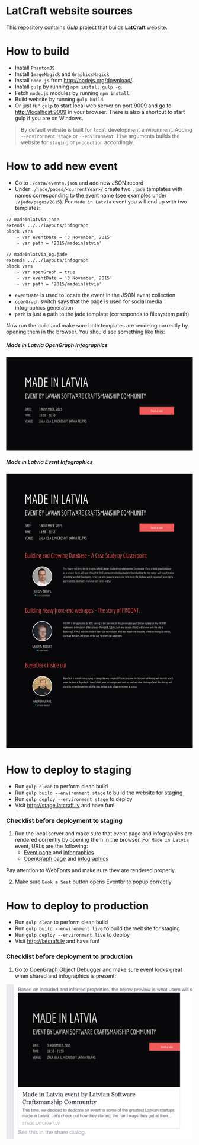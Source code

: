 
# LatCraft website sources

This repository contains *Gulp* project that builds **LatCraft** website.

# How to build

- Install `PhantomJS`
- Install `ImageMagick` and `GraphicsMagick`
- Install `node.js` from <http://nodejs.org/download/>.
- Install `gulp` by running `npm install gulp -g`.
- Fetch `node.js` modules by running `npm install`.
- Build website by running `gulp build`.
- Or just run `gulp` to start local web server on port 9009 and go to <http://localhost:9009> in your browser. There is also a shortcut to start gulp if you are on Windows. 

> By default website is built for `local` development environment. Adding `--environment stage` or `--environment live` arguments builds the website for `staging` or `production` accordingly.

# How to add new event
- Go to `./data/events.json` and add new JSON record
- Under `./jade/pages/<currentYear>/` create two `.jade` templates with names corresponding to the event name (see examples under `./jade/pages/2015`). For `Made in Latvia` event you will end up with two templates:

```
// madeinlatvia.jade
extends ../../layouts/infograph
block vars
	- var eventDate = '3 November, 2015'
	- var path = '2015/madeinlatvia'
```

```
// madeinlatvia_og.jade
extends ../../layouts/infograph
block vars
	- var openGraph = true
	- var eventDate = '3 November, 2015'
	- var path = '2015/madeinlatvia'
```

- `eventDate` is used to locate the event in the JSON event collection
- `openGraph` switch says that the page is used for social media infographics generation
- `path` is just a path to the jade template (corresponds to filesystem path)

Now run the build and make sure both templates are rendeing correctly by opening them in the browser. You should see something like this:

##### Made in Latvia OpenGraph Infographics
![Made in Latvia OpenGraph Infographics](README/madeinlatvia_og-shot.png)

##### Made in Latvia Event Infographics
![Made in Latvia Event Infographics](README/madeinlatvia-shot.png)

# How to deploy to staging 

- Run `gulp clean` to perform clean build
- Run `gulp build --environment stage` to build the website for staging
- Run `gulp deploy --environment stage` to deploy 
- Visit <http://stage.latcraft.lv> and have fun!

### Checklist before deployment to staging
1. Run the local server and make sure that event page and infographics are rendered corrently by opening them in the browser. For `Made in Latvia` event, URLs are the following:
    - [Event page](localhost:9009/2015/madeinlatvia.html) and [infographics](localhost:9009/img/2015/madeinlatvia-shot.png)
    - [OpenGraph page](localhost:9009/2015/madeinlatvia_og.html) and [infographics](localhost:9009/img/2015/madeinlatvia_og-shot.png)

Pay attention to WebFonts and make sure they are rendered properly.

2. Make sure `Book a Seat` button opens Eventbrite popup correctly 

# How to deploy to production

- Run `gulp clean` to perform clean build
- Run `gulp build --environment live` to build the website for staging
- Run `gulp deploy --environment live` to deploy 
- Visit <http://latcraft.lv> and have fun!

### Checklist before deployment to production 
1. Go to [OpenGraph Object Debugger](https://developers.facebook.com/tools/debug/og/object/) and make sure event looks great when shared and infographics is present:

![FaceBook Share](README/share.png)

